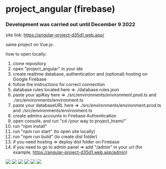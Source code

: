 # project_angular (firebase)

### Development was carried out until December 9 2022

site link: https://angular-project-d35d1.web.app/

same project on Vue.js: 

how to open locally:
1. clone repository
2. open "project_angular" in your ide
3. create realtime database, authentication and (optional) hosting on Google Firebase
4. follow the instructions for correct connection
5. database rules located here => ./database.rules.json
6. paste your apiKey here => ./src/environments/environment.prod.ts and ./src/environments/environment.ts
7. paste your databaseURL here => ./src/environments/environment.prod.ts and ./src/environments/environment.ts
8. create admins accounts in Firebase Authentication
9. open console, and run "cd /your way to project_hrami/"
10. run "npm install"
11. run "npm run start" (to open site locally)
12. run "npm run build" (to create dist folder)
13. if you need hosting => deploy dist folder on Firebase
14. if you need to go to admin panel => add "/admin" in your url (for example, https://angular-project-d35d1.web.app/admin)

<img src="https://cdn.discordapp.com/attachments/427079543472390147/1086348242918309918/image.png">
<img src="https://cdn.discordapp.com/attachments/427079543472390147/1086348317006512208/image.png">
<img src="https://cdn.discordapp.com/attachments/427079543472390147/1086348199859597352/image.png">
<img src="https://cdn.discordapp.com/attachments/427079543472390147/1086348430881857556/image.png">
<img src="https://cdn.discordapp.com/attachments/427079543472390147/1086348493980962836/image.png">
<img src="https://cdn.discordapp.com/attachments/427079543472390147/1086349374482808902/image.png">
